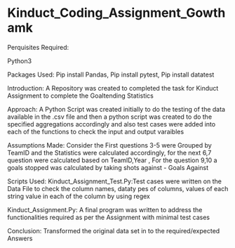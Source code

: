 # Kinduct_Coding_Assignment_Gowthamk
Perquisites Required:

Python3

Packages Used:
Pip install Pandas,
Pip install pytest,
Pip install datatest

Introduction: A Repository was created to completed the task for Kinduct Assignment to complete the Goaltending Statistics 

Approach: A Python Script was created initially to do the testing of the data available in the .csv file and then a python script was created to do the specified aggregations accordingly and also test cases were added into each of the functions to check the input and output varaibles


Assumptions Made: Consider the First questions 3-5 were Grouped by TeamID and the Statistics were calculated accordingly, for the next 6,7 question were calculated based on TeamID,Year , For the question 9,10 a goals stopped was calculated by taking shots against - Goals Against 

Scripts Used:
Kinduct_Assignment_Test.Py:Test cases were written on the Data File to check the column names, dataty
pes of columns, values of each string value in each of the column by using regex

Kinduct_Assignment.Py: A final program was written to address the functionalities required as per the Assignment with minimal test cases


Conclusion: Transformed the original data set in to the required/expected Answers
